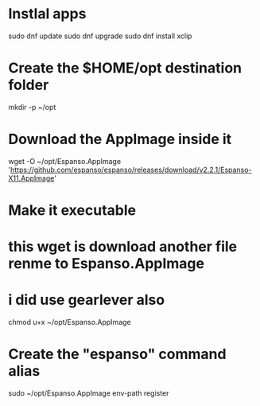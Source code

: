 # Instlal apps
sudo dnf update
sudo dnf upgrade
sudo dnf install xclip 
# Create the $HOME/opt destination folder
mkdir -p ~/opt
# Download the AppImage inside it
wget -O ~/opt/Espanso.AppImage 'https://github.com/espanso/espanso/releases/download/v2.2.1/Espanso-X11.AppImage'
# Make it executable
# this wget is download another file renme to Espanso.AppImage
# i did use gearlever also
chmod u+x ~/opt/Espanso.AppImage
# Create the "espanso" command alias
sudo ~/opt/Espanso.AppImage env-path register
